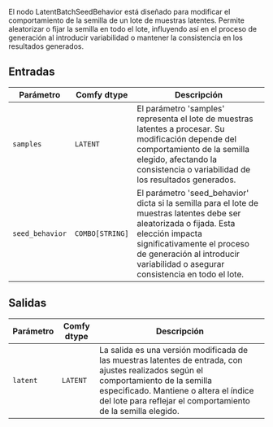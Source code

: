 El nodo LatentBatchSeedBehavior está diseñado para modificar el comportamiento de la semilla de un lote de muestras latentes. Permite aleatorizar o fijar la semilla en todo el lote, influyendo así en el proceso de generación al introducir variabilidad o mantener la consistencia en los resultados generados.

## Entradas

| Parámetro       | Comfy dtype  | Descripción |
|-----------------|--------------|-------------|
| `samples`       | `LATENT`     | El parámetro 'samples' representa el lote de muestras latentes a procesar. Su modificación depende del comportamiento de la semilla elegido, afectando la consistencia o variabilidad de los resultados generados. |
| `seed_behavior`  | `COMBO[STRING]` | El parámetro 'seed_behavior' dicta si la semilla para el lote de muestras latentes debe ser aleatorizada o fijada. Esta elección impacta significativamente el proceso de generación al introducir variabilidad o asegurar consistencia en todo el lote. |

## Salidas

| Parámetro | Comfy dtype | Descripción |
|-----------|-------------|-------------|
| `latent`  | `LATENT`    | La salida es una versión modificada de las muestras latentes de entrada, con ajustes realizados según el comportamiento de la semilla especificado. Mantiene o altera el índice del lote para reflejar el comportamiento de la semilla elegido. |
